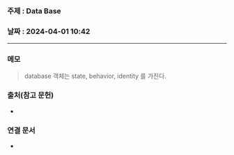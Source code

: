### 주제 : Data Base

### 날짜 : 2024-04-01 10:42
----
### 메모
> database
> 객체는 state, behavior, identity 를 가진다.
> 

### 출처(참고 문헌)
-

### 연결 문서
-
